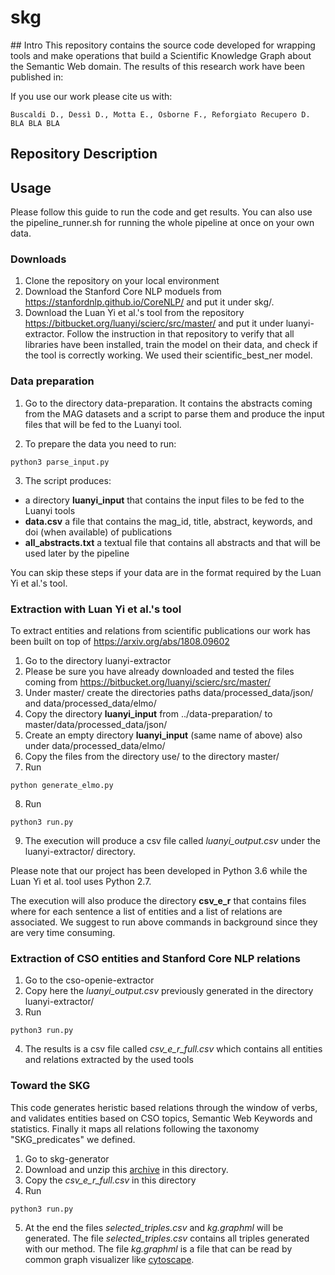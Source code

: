 # skg

## Intro
This repository contains the source code developed for wrapping tools and make operations that build a Scientific Knowledge Graph about the Semantic Web domain. The results of this research work have been published in: 

If you use our work please cite us with:
```
Buscaldi D., Dessì D., Motta E., Osborne F., Reforgiato Recupero D. BLA BLA BLA
```

## Repository Description


## Usage
Please follow this guide to run the code and get results. You can also use the pipeline_runner.sh for running the whole pipeline at once on your own data.

### Downloads
1. Clone the repository on your local environment
2. Download the Stanford Core NLP moduels from https://stanfordnlp.github.io/CoreNLP/ and put it under skg/. 
3. Download the Luan Yi et al.'s tool from the repository https://bitbucket.org/luanyi/scierc/src/master/ and put it under luanyi-extractor. Follow the instruction in that repository to verify that all libraries have been installed, train the model on their data, and check if the tool is correctly working. We used their scientific_best_ner model.

### Data preparation
1. Go to the directory data-preparation. It contains the abstracts coming from the MAG datasets and a script to parse them and produce the input files that will be fed to the Luanyi tool.

2. To prepare the data you need to run:

```
python3 parse_input.py
```

3. The script produces:
- a directory **luanyi_input** that contains the input files to be fed to the Luanyi tools
- **data.csv** a file that contains the mag_id, title, abstract, keywords, and doi (when available) of publications
- **all_abstracts.txt** a textual file that contains all abstracts and that will be used later by the pipeline

You can skip these steps if your data are in the format required by the Luan Yi et al.'s tool.


### Extraction with Luan Yi et al.'s tool

To extract entities and relations from scientific publications our work has been built on top of https://arxiv.org/abs/1808.09602
1. Go to the directory luanyi-extractor
2. Please be sure you have already downloaded and tested the files coming from https://bitbucket.org/luanyi/scierc/src/master/
3. Under master/ create the directories paths data/processed_data/json/ and data/processed_data/elmo/
4. Copy the directory **luanyi_input** from ../data-preparation/ to master/data/processed_data/json/
5. Create an empty directory **luanyi_input** (same name of above) also under data/processed_data/elmo/
6. Copy the files from the directory use/ to the directory master/
7. Run 
```
python generate_elmo.py
```

8. Run
```
python3 run.py
```

9. The execution will produce a csv file called *luanyi_output.csv* under the luanyi-extractor/ directory.

Please note that our project has been developed in Python 3.6 while the Luan Yi et al. tool uses Python 2.7.

The execution will also produce the directory **csv_e_r** that contains files where for each sentence a list of entities and a list of relations are associated. We suggest to run above commands in background since they are very time consuming.


### Extraction of CSO entities and Stanford Core NLP relations
1. Go to the cso-openie-extractor
2. Copy here the *luanyi_output.csv* previously generated in the directory luanyi-extractor/
3. Run
```
python3 run.py
```

4. The results is a csv file called *csv_e_r_full.csv* which contains all entities and relations extracted by the used tools


### Toward the SKG
This code generates heristic based relations through the window of verbs, and validates entities based on CSO topics, Semantic Web Keywords and statistics. Finally it maps all relations following the taxonomy "SKG_predicates" we defined. 

1. Go to skg-generator
2. Download and unzip this [archive]() in this directory.
3. Copy the *csv_e_r_full.csv* in this directory
4. Run
```
python3 run.py
```
5. At the end the files *selected_triples.csv* and *kg.graphml* will be generated.  The file *selected_triples.csv* contains all triples generated with our method. The file *kg.graphml* is a file that can be read by common graph visualizer like [cytoscape](https://cytoscape.org).




















